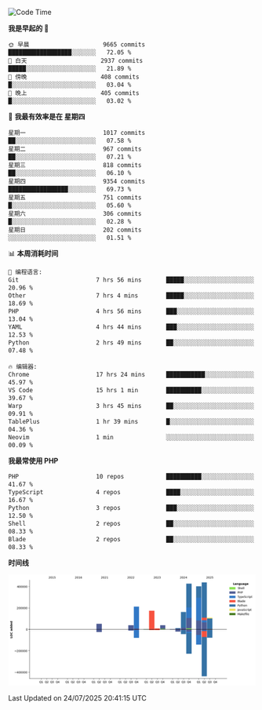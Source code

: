 <!--START_SECTION:waka-->
![Code Time](http://img.shields.io/badge/Code%20Time-3%2C880%20hrs%2031%20mins-blue)

**我是早起的 🐤** 

```text
🌞 早晨                     9665 commits        ██████████████████░░░░░░░   72.05 % 
🌆 白天                     2937 commits        █████░░░░░░░░░░░░░░░░░░░░   21.89 % 
🌃 傍晚                     408 commits         █░░░░░░░░░░░░░░░░░░░░░░░░   03.04 % 
🌙 晚上                     405 commits         █░░░░░░░░░░░░░░░░░░░░░░░░   03.02 % 
```
📅 **我最有效率是在 星期四** 

```text
星期一                      1017 commits        ██░░░░░░░░░░░░░░░░░░░░░░░   07.58 % 
星期二                      967 commits         ██░░░░░░░░░░░░░░░░░░░░░░░   07.21 % 
星期三                      818 commits         ██░░░░░░░░░░░░░░░░░░░░░░░   06.10 % 
星期四                      9354 commits        █████████████████░░░░░░░░   69.73 % 
星期五                      751 commits         █░░░░░░░░░░░░░░░░░░░░░░░░   05.60 % 
星期六                      306 commits         █░░░░░░░░░░░░░░░░░░░░░░░░   02.28 % 
星期日                      202 commits         ░░░░░░░░░░░░░░░░░░░░░░░░░   01.51 % 
```


📊 **本周消耗时间** 

```text
💬 编程语言: 
Git                      7 hrs 56 mins       █████░░░░░░░░░░░░░░░░░░░░   20.96 % 
Other                    7 hrs 4 mins        █████░░░░░░░░░░░░░░░░░░░░   18.69 % 
PHP                      4 hrs 56 mins       ███░░░░░░░░░░░░░░░░░░░░░░   13.04 % 
YAML                     4 hrs 44 mins       ███░░░░░░░░░░░░░░░░░░░░░░   12.53 % 
Python                   2 hrs 49 mins       ██░░░░░░░░░░░░░░░░░░░░░░░   07.48 % 

🔥 编辑器: 
Chrome                   17 hrs 24 mins      ███████████░░░░░░░░░░░░░░   45.97 % 
VS Code                  15 hrs 1 min        ██████████░░░░░░░░░░░░░░░   39.67 % 
Warp                     3 hrs 45 mins       ██░░░░░░░░░░░░░░░░░░░░░░░   09.91 % 
TablePlus                1 hr 39 mins        █░░░░░░░░░░░░░░░░░░░░░░░░   04.36 % 
Neovim                   1 min               ░░░░░░░░░░░░░░░░░░░░░░░░░   00.09 % 
```

**我最常使用 PHP** 

```text
PHP                      10 repos            ██████████░░░░░░░░░░░░░░░   41.67 % 
TypeScript               4 repos             ████░░░░░░░░░░░░░░░░░░░░░   16.67 % 
Python                   3 repos             ███░░░░░░░░░░░░░░░░░░░░░░   12.50 % 
Shell                    2 repos             ██░░░░░░░░░░░░░░░░░░░░░░░   08.33 % 
Blade                    2 repos             ██░░░░░░░░░░░░░░░░░░░░░░░   08.33 % 
```



**时间线**

![Lines of Code chart](https://raw.githubusercontent.com/abrahamgreyson/abrahamgreyson/main/assets/bar_graph.png)


 Last Updated on 24/07/2025 20:41:15 UTC
<!--END_SECTION:waka-->
